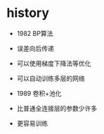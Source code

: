 # history

- 1982 BP算法
 - 误差向后传递
 - 可以使用梯度下降法等优化
 - 可以自动训练多层的网络

- 1989 卷积+池化
 - 比普通全连接层的参数少许多
 - 更容易训练